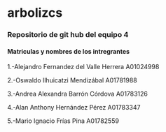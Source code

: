 # arbolizcs

### Repositorio de git hub del equipo 4

#### Matriculas y nombres de los intregrantes

1.-Alejandro Fernandez del Valle Herrera A01024998 

2.-Oswaldo Ilhuicatzi Mendizábal A01781988

3.-Andrea Alexandra Barrón Córdova A01783126

4.-Alan Anthony Hernández Pérez A01783347

5.-Mario Ignacio Frías Pina A01782559
